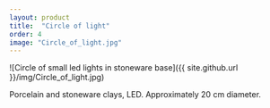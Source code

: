 ```yaml
---
layout: product
title:  "Circle of light"
order: 4
image: "Circle_of_light.jpg"
---
```


![Circle of small led lights in stoneware base]({{ site.github.url }}/img/Circle_of_light.jpg)

Porcelain and stoneware clays, LED.
Approximately 20 cm diameter.
